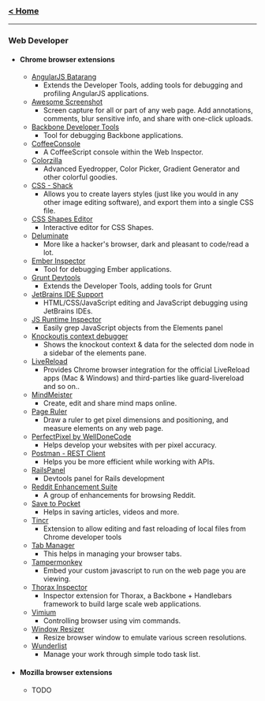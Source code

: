 ### [< Home](https://github.com/vamshisuram/awesome-browser-extensions)
---

### Web Developer

* #### Chrome browser extensions

    * [AngularJS Batarang](https://chrome.google.com/webstore/detail/angularjs-batarang/ighdmehidhipcmcojjgiloacoafjmpfk)
      * Extends the Developer Tools, adding tools for debugging and profiling AngularJS applications.
    * [Awesome Screenshot](https://chrome.google.com/webstore/detail/awesome-screenshot-screen/alelhddbbhepgpmgidjdcjakblofbmce)
      * Screen capture for all or part of any web page. Add annotations, comments, blur sensitive info, and share with one-click uploads.
    * [Backbone Developer Tools](https://github.com/spect88/backbone-devtools)
      * Tool for debugging Backbone applications.
    * [CoffeeConsole](https://chrome.google.com/webstore/detail/coffeeconsole/ladbkfdlnaibelfidknofapbbdlhadfp)
      * A CoffeeScript console within the Web Inspector.
    * [Colorzilla](https://chrome.google.com/webstore/detail/colorzilla/bhlhnicpbhignbdhedgjhgdocnmhomnp)
      * Advanced Eyedropper, Color Picker, Gradient Generator and other colorful goodies.
    * [CSS - Shack](https://chrome.google.com/webstore/detail/css-shack/geiccgjkigajaicecnhdokggninehdlp)
      * Allows you to create layers styles (just like you would in any other image editing software), and export them into a single CSS file.
    * [CSS Shapes Editor](https://chrome.google.com/webstore/detail/css-shapes-editor/nenndldnbcncjmeacmnondmkkfedmgmp)
      * Interactive editor for CSS Shapes.
    * [Deluminate](https://chrome.google.com/webstore/detail/deluminate/iebboopaeangfpceklajfohhbpkkfiaa)
      * More like a hacker's browser, dark and pleasant to code/read a lot.
    * [Ember Inspector](https://chrome.google.com/webstore/detail/ember-inspector/bmdblncegkenkacieihfhpjfppoconhi)
      * Tool for debugging Ember applications.
    * [Grunt Devtools](https://chrome.google.com/webstore/detail/grunt-devtools/fbiodiodggnlakggeeckkjccjhhjndnb?hl=en)
      * Extends the Developer Tools, adding tools for Grunt
    * [JetBrains IDE Support](https://chrome.google.com/webstore/detail/jetbrains-ide-support/hmhgeddbohgjknpmjagkdomcpobmllji)
      * HTML/CSS/JavaScript editing and JavaScript debugging using JetBrains IDEs.
    * [JS Runtime Inspector](https://chrome.google.com/webstore/detail/js-runtime-inspector/iilpjebedgohcmlffhnkhbjhabkdhfmn/related)
      * Easily grep JavaScript objects from the Elements panel
    * [Knockoutjs context debugger](https://chrome.google.com/webstore/detail/knockoutjs-context-debugg/oddcpmchholgcjgjdnfjmildmlielhof)
      * Shows the knockout context & data for the selected dom node in a sidebar of the elements pane.
    * [LiveReload](https://chrome.google.com/webstore/detail/livereload/jnihajbhpnppcggbcgedagnkighmdlei?hl=en)
      * Provides Chrome browser integration for the official LiveReload apps (Mac & Windows) and third-parties like guard-livereload and so on..
    * [MindMeister](https://chrome.google.com/webstore/detail/mindmeister/bdehgigffdnkjpaindemkaniebfaepjm)
      * Create, edit and share mind maps online.
    * [Page Ruler](https://chrome.google.com/webstore/detail/page-ruler/jlpkojjdgbllmedoapgfodplfhcbnbpn)
      * Draw a ruler to get pixel dimensions and positioning, and measure elements on any web page.
    * [PerfectPixel by WellDoneCode](https://chrome.google.com/webstore/detail/perfectpixel-by-welldonec/dkaagdgjmgdmbnecmcefdhjekcoceebi)
      * Helps develop your websites with per pixel accuracy.
    * [Postman - REST Client](https://chrome.google.com/webstore/detail/postman-rest-client/fdmmgilgnpjigdojojpjoooidkmcomcm?hl=en)
      * Helps you be more efficient while working with APIs.
    * [RailsPanel](https://chrome.google.com/webstore/detail/railspanel/gjpfobpafnhjhbajcjgccbbdofdckggg)
      * Devtools panel for Rails development
    * [Reddit Enhancement Suite](https://chrome.google.com/webstore/detail/reddit-enhancement-suite/kbmfpngjjgdllneeigpgjifpgocmfgmb)
      * A group of enhancements for browsing Reddit.
    * [Save to Pocket](https://chrome.google.com/webstore/detail/save-to-pocket/niloccemoadcdkdjlinkgdfekeahmflj)
      * Helps in saving articles, videos and more.
    * [Tincr](https://chrome.google.com/webstore/detail/tincr/lfjbhpnjiajjgnjganiaggebdhhpnbih/details)
      * Extension to allow editing and fast reloading of local files from Chrome developer tools
    * [Tab Manager](https://chrome.google.com/webstore/detail/tab-manager/coonecdghnepgiblpccbbihiahajndda)
      * This helps in managing your browser tabs.
    * [Tampermonkey](https://chrome.google.com/webstore/detail/tampermonkey/dhdgffkkebhmkfjojejmpbldmpobfkfo)
      * Embed your custom javascript to run on the web page you are viewing.
    * [Thorax Inspector](https://chrome.google.com/webstore/detail/thorax-inspector/poioalbefcopgeaeaadelomciijaondk)
      * Inspector extension for Thorax, a Backbone + Handlebars framework to build large scale web applications.
    * [Vimium](https://chrome.google.com/webstore/detail/vimium/dbepggeogbaibhgnhhndojpepiihcmeb)
      * Controlling browser using vim commands.
    * [Window Resizer](https://chrome.google.com/webstore/detail/window-resizer/kkelicaakdanhinjdeammmilcgefonfh)
      * Resize browser window to emulate various screen resolutions.
    * [Wunderlist](https://chrome.google.com/webstore/detail/wunderlist-to-do-and-task/fjliknjliaohjgjajlgolhijphojjdkc)
      * Manage your work through simple todo task list.

* #### Mozilla browser extensions
    * TODO

